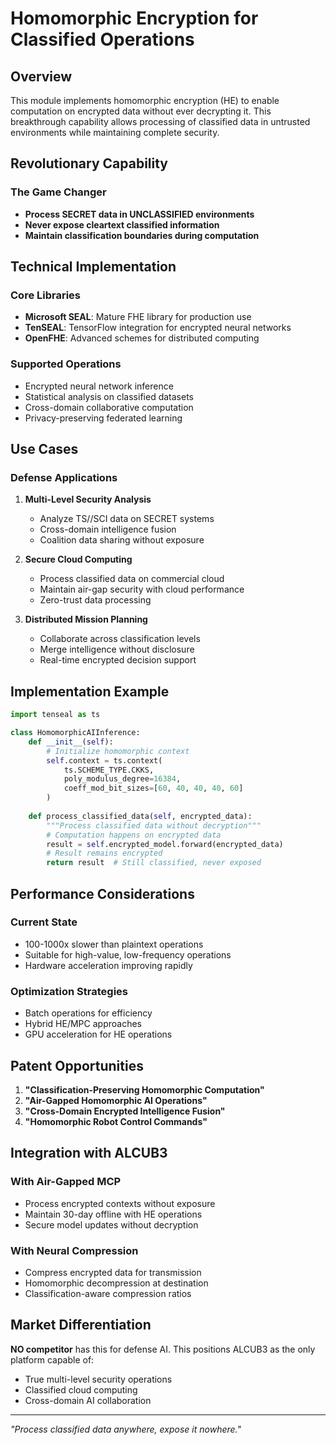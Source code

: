 # Homomorphic Encryption for Classified Operations

## Overview

This module implements homomorphic encryption (HE) to enable computation on encrypted data without ever decrypting it. This breakthrough capability allows processing of classified data in untrusted environments while maintaining complete security.

## Revolutionary Capability

### The Game Changer
- **Process SECRET data in UNCLASSIFIED environments**
- **Never expose cleartext classified information**
- **Maintain classification boundaries during computation**

## Technical Implementation

### Core Libraries
- **Microsoft SEAL**: Mature FHE library for production use
- **TenSEAL**: TensorFlow integration for encrypted neural networks
- **OpenFHE**: Advanced schemes for distributed computing

### Supported Operations
- Encrypted neural network inference
- Statistical analysis on classified datasets
- Cross-domain collaborative computation
- Privacy-preserving federated learning

## Use Cases

### Defense Applications
1. **Multi-Level Security Analysis**
   - Analyze TS//SCI data on SECRET systems
   - Cross-domain intelligence fusion
   - Coalition data sharing without exposure

2. **Secure Cloud Computing**
   - Process classified data on commercial cloud
   - Maintain air-gap security with cloud performance
   - Zero-trust data processing

3. **Distributed Mission Planning**
   - Collaborate across classification levels
   - Merge intelligence without disclosure
   - Real-time encrypted decision support

## Implementation Example

```python
import tenseal as ts

class HomomorphicAIInference:
    def __init__(self):
        # Initialize homomorphic context
        self.context = ts.context(
            ts.SCHEME_TYPE.CKKS,
            poly_modulus_degree=16384,
            coeff_mod_bit_sizes=[60, 40, 40, 40, 60]
        )
        
    def process_classified_data(self, encrypted_data):
        """Process classified data without decryption"""
        # Computation happens on encrypted data
        result = self.encrypted_model.forward(encrypted_data)
        # Result remains encrypted
        return result  # Still classified, never exposed
```

## Performance Considerations

### Current State
- 100-1000x slower than plaintext operations
- Suitable for high-value, low-frequency operations
- Hardware acceleration improving rapidly

### Optimization Strategies
- Batch operations for efficiency
- Hybrid HE/MPC approaches
- GPU acceleration for HE operations

## Patent Opportunities

1. **"Classification-Preserving Homomorphic Computation"**
2. **"Air-Gapped Homomorphic AI Operations"**  
3. **"Cross-Domain Encrypted Intelligence Fusion"**
4. **"Homomorphic Robot Control Commands"**

## Integration with ALCUB3

### With Air-Gapped MCP
- Process encrypted contexts without exposure
- Maintain 30-day offline with HE operations
- Secure model updates without decryption

### With Neural Compression
- Compress encrypted data for transmission
- Homomorphic decompression at destination
- Classification-aware compression ratios

## Market Differentiation

**NO competitor** has this for defense AI. This positions ALCUB3 as the only platform capable of:
- True multi-level security operations
- Classified cloud computing
- Cross-domain AI collaboration

---

*"Process classified data anywhere, expose it nowhere."*